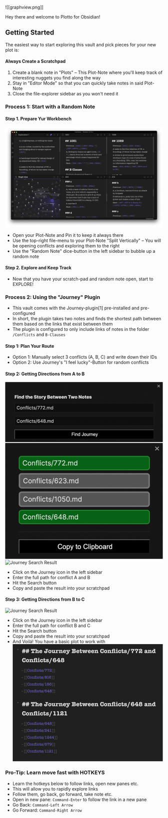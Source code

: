 ![[graphview.png]]

Hey there and welcome to Plotto for Obsidian!

## Getting Started
The easiest way to start exploring this vault and pick pieces for your new plot is:

#### Always Create a Scratchpad
1. Create a blank note in "Plots" – This Plot-Note where you'll keep track of interesting nuggets you find along the way
2. Stay in "Editor Mode" so that you can quickly take notes in said Plot-Note
3. Close the file-explorer sidebar as you won't need it

### Process 1: Start with a Random Note
#### Step 1. Prepare Yur Workbench 
![Example Obsidian Workbench](https://raw.githubusercontent.com/akaalias/plotto-for-obsidian/main/workbench.png)

- Open your Plot-Note and Pin it to keep it always there
- Use the top-right file-menu to your Plot-Note "Split Vertically" – You will be opening conflicts and exploring them to the right
- Use the "Random Note" dice-button in the left sidebar to bubble up a random note

#### Step 2. Explore and Keep Track
- Now that you have your scratch-pad and random note open, start to EXPLORE!

### Process 2: Using the "Journey" Plugin
- This vault comes with the Journey-plugin[1] pre-installed and pre-configured
- In short, the plugin takes two notes and finds the shortest path between them based on the links that exist between them
- The plugin is configured to only include links of notes in the folder `/Conflicts` and `B-Clauses`

#### Step 1: Plan Your Route
- Option 1: Manually select 3 conflicts (A, B, C) and write down their IDs
- Option 2: Use Journey's "I feel lucky"-Button for random conflicts

#### Step 2: Getting Directions from A to B
![Journey Search Form](https://raw.githubusercontent.com/akaalias/plotto-for-obsidian/main/journey-search-form.png)
![Journey Search Result](https://raw.githubusercontent.com/akaalias/plotto-for-obsidian/main/journey-search-result.png)
![Journey Search Result](https://raw.githubusercontent.com/akaalias/plotto-for-obsidian/main/journey-plot-part-1.png)
- Click on the Journey icon in the left sidebar 
- Enter the full path for conflict A and B
- Hit the Search button
- Copy and paste the result into your scratchpad

#### Step 3: Getting Directions from B to C
![Journey Search Result](https://raw.githubusercontent.com/akaalias/plotto-for-obsidian/main/journey-plot-part-2.png)
- Click on the Journey icon in the left sidebar 
- Enter the full path for conflict B and C
- Hit the Search button
- Copy and paste the result into your scratchpad
- And Voilá! You have a basic plot to work with
![Journey Search Result](https://raw.githubusercontent.com/akaalias/plotto-for-obsidian/main/resulting-journey-plot.png)

### Pro-Tip: Learn move fast with HOTKEYS
- Learn the hotkeys below to follow links, open new panes etc.
- This will allow you to rapidly explore links
- Follow them, go back, go forward, take note etc.
- Open in new pane:  `Command-Enter` to follow the link in a new pane
- Go Back: `Command-Left Arrow`
- Go Forward: `Command-Right Arrow`

[^1]: https://github.com/akaalias/obsidian-journey-plugin